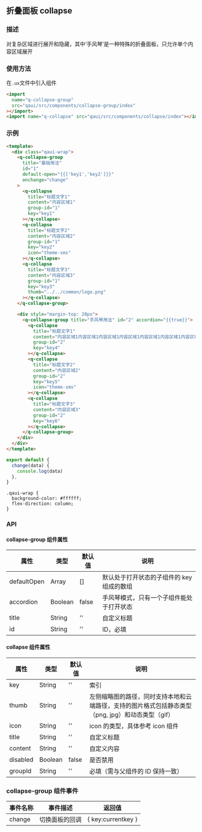 ## 折叠面板 collapse

### 描述

对复杂区域进行展开和隐藏，其中‘手风琴’是一种特殊的折叠面板，只允许单个内容区域展开

### 使用方法

在`.ux`文件中引入组件

```html
<import
  name="q-collapse-group"
  src="qaui/src/components/collapse-group/index"
></import>
<import name="q-collapse" src="qaui/src/components/collapse/index"></import>
```

### 示例

```html
<template>
  <div class="qaui-wrap">
    <q-collapse-group
      title="基础用法"
      id="1"
      default-open="{{['key1','key2']}}"
      onchange="change"
    >
      <q-collapse
        title="标题文字1"
        content="内容区域1"
        group-id="1"
        key="key1"
      ></q-collapse>
      <q-collapse
        title="标题文字2"
        content="内容区域2"
        group-id="1"
        key="key2"
        icon="theme-sms"
      ></q-collapse>
      <q-collapse
        title="标题文字3"
        content="内容区域3"
        group-id="1"
        key="key3"
        thumb="../../common/logo.png"
      ></q-collapse>
    </q-collapse-group>

    <div style="margin-top: 20px">
      <q-collapse-group title="手风琴用法" id="2" accordion="{{true}}">
        <q-collapse
          title="标题文字1"
          content="内容区域1内容区域1内容区域1内容区域1内容区域1内容区域1内容区域1内容区域1内容区域1内容区域1内容区域1内容区域1内容区域1内容区域1内容区域1内容区域1内容区域1内容区域1内容区域1内容区域1内容区域1内容区域1内容区域1"
          group-id="2"
          key="key4"
        ></q-collapse>
        <q-collapse
          title="标题文字2"
          content="内容区域2"
          group-id="2"
          key="key5"
          icon="theme-sms"
        ></q-collapse>
        <q-collapse
          title="标题文字3"
          content="内容区域3"
          group-id="2"
          key="key6"
        ></q-collapse>
      </q-collapse-group>
    </div>
  </div>
</template>
```

```js
export default {
  change(data) {
    console.log(data)
  },
}
```

```less
.qaui-wrap {
  background-color: #ffffff;
  flex-direction: column;
}
```

### API

#### collapse-group 组件属性

| 属性        | 类型    | 默认值 | 说明                                      |
| ----------- | ------- | ------ | ----------------------------------------- |
| defaultOpen | Array   | []     | 默认处于打开状态的子组件的 key 组成的数组 |
| accordion   | Boolean | false  | 手风琴模式，只有一个子组件能处于打开状态  |
| title       | String  | ''     | 自定义标题                                |
| id          | String  | ''     | ID，必填                                  |

#### collapse 组件属性

| 属性     | 类型    | 默认值 | 说明                                                                                              |
| -------- | ------- | ------ | ------------------------------------------------------------------------------------------------- |
| key      | String  | ''     | 索引                                                                                              |
| thumb    | String  | ''     | 左侧缩略图的路径，同时支持本地和云端路径，支持的图片格式包括静态类型（png, jpg）和动态类型（gif） |
| icon     | String  | ''     | icon 的类型，具体参考 icon 组件                                                                   |
| title    | String  | ''     | 自定义标题                                                                                        |
| content  | String  | ''     | 自定义内容                                                                                        |
| disabled | Boolean | false  | 是否禁用                                                                                          |
| groupId  | String  | ''     | 必填（需与父组件的 ID 保持一致）                                                                  |

### collapse-group 组件事件

| 事件名称 | 事件描述       | 返回值             |
| -------- | -------------- | ------------------ |
| change   | 切换面板的回调 | { key:currentkey } |
